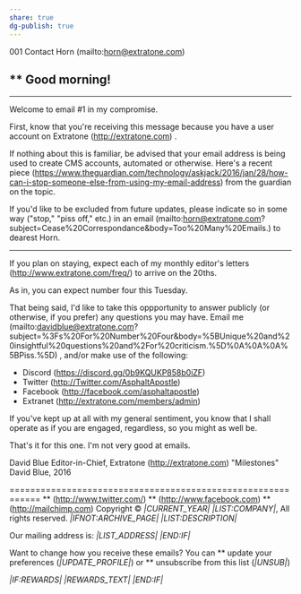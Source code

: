```yaml
---
share: true
dg-publish: true
---
```

001
Contact Horn (mailto:horn@extratone.com)


** Good morning!
------------------------------------------------------------
------------------------------------------------------------

Welcome to email #1 in my compromise.

First, know that you're receiving this message because you have a user account on Extratone (http://extratone.com) .

If nothing about this is familiar, be advised that your email address is being used to create CMS accounts, automated or otherwise. Here's a recent piece (https://www.theguardian.com/technology/askjack/2016/jan/28/how-can-i-stop-someone-else-from-using-my-email-address) from the guardian on the topic.

If you'd like to be excluded from future updates, please indicate so in some way ("stop," "piss off," etc.) in an email (mailto:horn@extratone.com?subject=Cease%20Correspondance&body=Too%20Many%20Emails.) to dearest Horn.

------------------------------------------------------------

If you plan on staying, expect each of my monthly editor's letters (http://www.extratone.com/freq/) to arrive on the 20ths.

As in, you can expect number four this Tuesday.

That being said, I'd like to take this oppportunity to answer publicly (or otherwise, if you prefer) any questions you may have. Email me (mailto:davidblue@extratone.com?subject=%3Fs%20For%20Number%20Four&body=%5BUnique%20and%20insightful%20questions%20and%2For%20criticism.%5D%0A%0A%0A%5BPiss.%5D) , and/or make use of the following:
* Discord (https://discord.gg/0b9KQUKP858b0iZF)
* Twitter (http://Twitter.com/AsphaltApostle)
* Facebook (http://facebook.com/asphaltapostle)
* Extranet (http://extratone.com/members/admin)

If you've kept up at all with my general sentiment, you know that I shall operate as if you are engaged, regardless, so you might as well be.

That's it for this one. I'm not very good at emails.

David Blue
Editor-in-Chief,
Extratone (http://extratone.com)
"Milestones"
David Blue, 2016

============================================================
** (http://www.twitter.com/)
** (http://www.facebook.com)
** (http://mailchimp.com)
Copyright © *|CURRENT_YEAR|* *|LIST:COMPANY|*, All rights reserved.
*|IFNOT:ARCHIVE_PAGE|* *|LIST:DESCRIPTION|*

Our mailing address is:
*|LIST_ADDRESS|* *|END:IF|*

Want to change how you receive these emails?
You can ** update your preferences (*|UPDATE_PROFILE|*)
or ** unsubscribe from this list (*|UNSUB|*)

*|IF:REWARDS|* *|REWARDS_TEXT|* *|END:IF|*